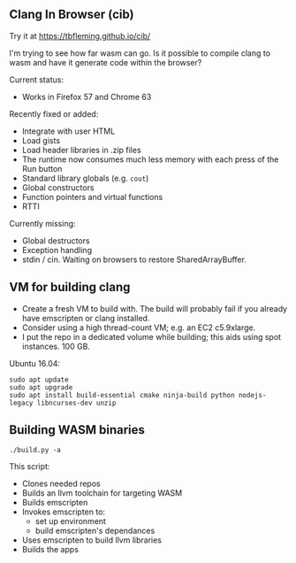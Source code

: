 ## Clang In Browser (cib)

Try it at https://tbfleming.github.io/cib/

I'm trying to see how far wasm can go. Is it possible to compile clang to wasm and have it generate code within the browser?

Current status:
* Works in Firefox 57 and Chrome 63

Recently fixed or added:
* Integrate with user HTML
* Load gists
* Load header libraries in .zip files
* The runtime now consumes much less memory with each press of the Run button
* Standard library globals (e.g. ```cout```)
* Global constructors
* Function pointers and virtual functions
* RTTI

Currently missing:
* Global destructors
* Exception handling
* stdin / cin. Waiting on browsers to restore SharedArrayBuffer.

## VM for building clang

* Create a fresh VM to build with. The build will probably fail if you already have emscripten or clang installed.
* Consider using a high thread-count VM; e.g. an EC2 c5.9xlarge.
* I put the repo in a dedicated volume while building; this aids using spot instances. 100 GB.

Ubuntu 16.04:

```
sudo apt update
sudo apt upgrade
sudo apt install build-essential cmake ninja-build python nodejs-legacy libncurses-dev unzip
```

## Building WASM binaries

```
./build.py -a
```

This script:
* Clones needed repos
* Builds an llvm toolchain for targeting WASM
* Builds emscripten
* Invokes emscripten to:
  * set up environment
  * build emscripten's dependances
* Uses emscripten to build llvm libraries
* Builds the apps
